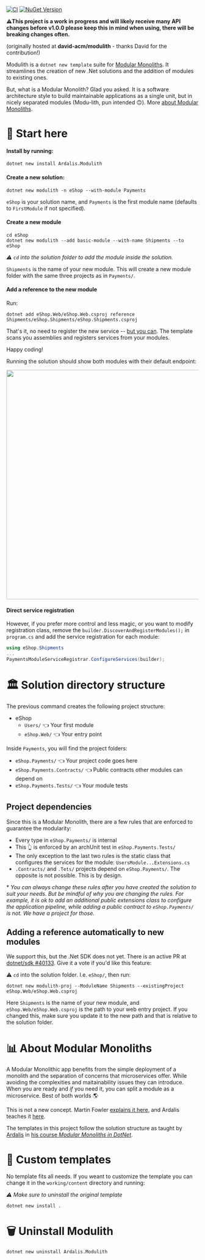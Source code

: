 [![CI](https://github.com/david-acm/modulith/actions/workflows/ci.yml/badge.svg?branch=main)](https://github.com/david-acm/modulith/actions/workflows/ci.yml)
[![NuGet Version](https://img.shields.io/nuget/vpre/Ardalis.Modulith)](https://www.nuget.org/packages/Ardalis.Modulith)

**⚠️This project is a work in progress and will likely receive many API changes before v1.0.0 please keep this in mind when using, there will be breaking changes often.**

(originally hosted at **david-acm/modulith** - thanks David for the contribution!)

Modulith is a `dotnet new template` suite for [Modular Monoliths](https://dometrain.com/bundle/from-zero-to-hero-modular-monoliths-in-dotnet/). It streamlines the creation of new .Net solutions and the addition of modules to existing ones.

But, what is a Modular Monolith? Glad you asked. It is a software architecture style to build maintainable applications as a single unit, but in nicely separated modules (Modu-lith, pun intended 🙃). 
 More [about Modular Monoliths](#about-modular-monoliths).

# 🏁 Start here

#### Install by running:

```pwsh
dotnet new install Ardalis.Modulith
```

#### Create a new solution:

``` pwsh
dotnet new modulith -n eShop --with-module Payments 
```

`eShop` is your solution name, and `Payments` is the first module name (defaults to `FirstModule` if not specified).

#### Create a new module


``` pwsh
cd eShop
dotnet new modulith --add basic-module --with-name Shipments --to eShop
```

*⚠️ `cd` into the solution folder to add the module inside the solution.*

`Shipments` is the name of your new module. This will create a new module folder with the same three projects as in `Payments/`. 

#### Add a reference to the new module

Run:

``` pwsh
dotnet add eShop.Web/eShop.Web.csproj reference Shipments/eShop.Shipments/eShop.Shipments.csproj
```

That's it, no need to register the new service -- [but you can](#direct-service-registration). The template scans you assemblies and registers services from your modules.

Happy coding!

Running the solution should show both modules with their default endpoint:

<img src="https://github.com/david-acm/modulith/assets/71415563/94bf15ff-4a4e-4a6c-a3d2-3755926579c5" width="600" />

#### Direct service registration

However, if you prefer more control and less magic, or you want to modify registration class, remove the `builder.DiscoverAndRegisterModules();`  in `program.cs` and add the service registration for each module:

```cs
using eShop.Shipments
...
PaymentsModuleServiceRegistrar.ConfigureServices(builder);
```


# 🏛️ Solution directory structure

The previous command creates the following project structure:

- eShop
  - `Users/` 👈 Your first module
  - `eShop.Web/` 👈 Your entry point

Inside `Payments`, you will find the project folders:

- `eShop.Payments/` 👈 Your project code goes here
- `eShop.Payments.Contracts/` 👈 Public contracts other modules can depend on
- `eShop.Payments.Tests/` 👈 Your module tests

## Project dependencies

Since this is a Modular Monolith, there are a few rules that are enforced to guarantee the modularity:

- Every type in `eShop.Payments/` is internal
- This 👆 is enforced by an archUnit test in `eShop.Payments.Tests/`
- The only exception to the last two rules is the static class that configures the services for the module: `UsersModule...Extensions.cs`
- `.Contracts/` and `.Tets/` projects depend on `eShop.Payments/`. The opposite is not possible. This is by design.

\* *You can always change these rules after you have created the solution to suit your needs. But be mindful of why you are changing the rules. For example, it is ok to add an additional public extensions class to configure the application pipeline, while adding a public contract to `eShop.Payments/` is not. We have a project for those.*


## Adding a reference automatically to new modules

We support this, but the .Net SDK does not yet. There is an active PR at [dotnet/sdk #40133](https://github.com/dotnet/sdk/pull/40133). Give it a vote if you'd like this feature:

⚠️ `cd` into the solution folder. I.e. `eShop/`, then run:

``` pwsh
dotnet new modulith-proj --ModuleName Shipments --existingProject eShop.Web/eShop.Web.csproj
```

Here `Shipments` is the name of your new module, and `eShop.Web/eShop.Web.csproj` is the path to your web entry project. If you changed this, make sure you update it to the new path and that is relative to the solution folder.

# 📊 About Modular Monoliths

A Modular Monolithic app benefits from the simple deployment of a monolith and the separation of concerns that microservices offer. While avoiding the complexities and maitainability issues they can introduce. When you are ready and *if* you need it, you can split a module as a microservice. Best of both worlds 🌎

This is not a new concept. Martin Fowler [explains it here](https://martinfowler.com/bliki/MonolithFirst.html), and Ardalis teaches it [here](https://ardalis.com/introducing-modular-monoliths-goldilocks-architecture/#:~:text=A%20Modular%20Monolith%20is%20a%20software%20architecture%20that,that%20they%20are%20loosely%20coupled%20and%20highly%20cohesive.).

The templates in this project follow the solution structure as taught by [Ardalis](https://github.com/ardalis) in [his course *Modular Monoliths in DotNet*](https://dometrain.com/bundle/from-zero-to-hero-modular-monoliths-in-dotnet/).

# 🛃 Custom templates

No template fits all needs. If you weant to customize the template you can change it in the `working/content` directory and running:

*⚠️ Make sure to uninstall the original template*
```pwsh
dotnet new install .
```

# 🗑️ Uninstall Modulith

```pwsh
dotnet new uninstall Ardalis.Modulith
```
